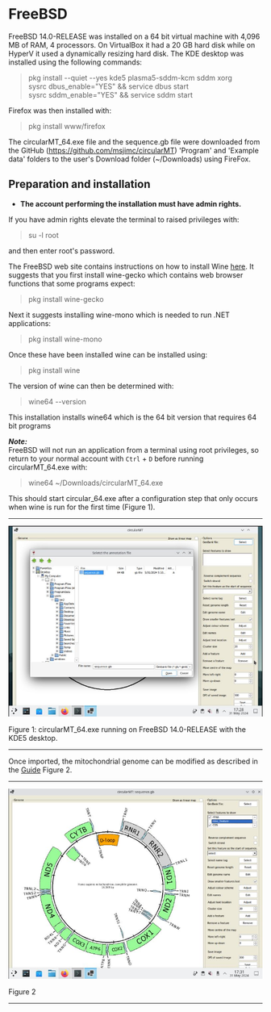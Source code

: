 # FreeBSD 
FreeBSD 14.0-RELEASE was installed on a 64 bit virtual machine with 4,096 MB of RAM, 4 processors. On VirtualBox it had a 20 GB hard disk while on HyperV it used a dynamically resizing hard disk. The KDE desktop was installed using the following commands:

> pkg install --quiet --yes kde5 plasma5-sddm-kcm sddm xorg  
> sysrc dbus_enable="YES" && service dbus start  
> sysrc sddm_enable="YES" && service sddm start  

Firefox was then installed with: 

> pkg install www/firefox

The circularMT_64.exe file and the sequence.gb file were downloaded from the GitHub (https://github.com/msjimc/circularMT) 'Program' and 'Example data' folders to the user's Download folder (~/Downloads) using FireFox.

## Preparation and installation

* **The account performing the installation must have admin rights.**

If you have admin rights elevate the terminal to raised privileges with:

> su -l root

and then enter root's password.

The FreeBSD web site contains instructions on how to install Wine [here](https://docs.freebsd.org/en/books/handbook/wine/). It suggests that you first install wine-gecko which contains web browser functions that some programs expect:

>pkg install wine-gecko

Next it suggests installing wine-mono which is needed to run .NET applications:

> pkg install wine-mono

Once these have been installed wine can be installed using:

> pkg install wine

The version of wine can then be determined with:

> wine64 --version

This installation installs wine64 which is the 64 bit version that requires 64 bit programs 

***Note:***   
FreeBSD will not run an application from a terminal using root privileges, so return to your normal account with ```Ctrl``` + ```D``` before running circularMT_64.exe with:

> wine64 ~/Downloads/circularMT_64.exe

This should start circular_64.exe after a configuration step that only occurs when wine is run for the first time (Figure 1).

<hr />

![Figure 1](images/FreeBSD_14.0_figure1.jpg)

Figure 1: circularMT_64.exe running on FreeBSD 14.0-RELEASE with the KDE5 desktop.

<hr />

Once imported, the mitochondrial genome can be modified as described in the [Guide](https://github.com/msjimc/circularMT/tree/master/Guide/README.md) Figure 2.

<hr />

![Figure 2](images/FreeBSD_14.0_figure2.jpg)

Figure 2

<hr />